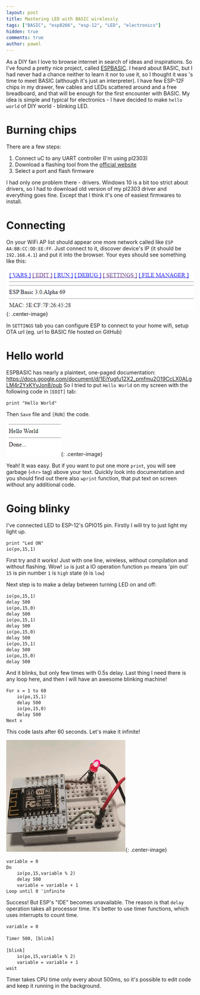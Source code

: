 ```yaml
---
layout: post
title: Mastering LED with BASIC wirelessly
tags: ["BASIC", "esp8266", "esp-12", "LED", "electronics"]
hidden: true
comments: true
author: pawel
---
```


As a DIY fan I love to browse internet in search of ideas and inspirations. So I've found a pretty nice project, called [ESPBASIC](https://www.esp8266basic.com/). I heard about BASIC, but I had  never had a chance neither to learn it nor to use it, so I thought it was 's time to meet BASIC (although it's just an interpreter). I have few ESP-12F chips in my drawer, few cables and LEDs scattered around and a free breadboard, and that will be enough for the first encounter with BASIC. My idea is simple and typical for electronics - I have decided to make `hello world` of DIY world - blinking LED.

# Burning chips

There are a few steps:
1. Connect uC to any UART controller (I'm using pl2303)
2. Download a flashing tool from the [official website](https://www.esp8266basic.com/download.html)
3. Select a port and flash firmware

I had only one problem there - drivers. Windows 10 is a bit too strict about drivers, so I had to download old version of my pl2303 driver and everything goes fine. Except that I think it's one of easiest firmwares to install.

# Connecting

On your WiFi AP list should appear one more network called like `ESP AA:BB:CC:DD:EE:FF`. Just connect to it, discover device's IP (it should be `192.168.4.1`) and put it into the browser.
Your eyes should see something like this:

![Screen 1](/images/mastering-led-with-basic-wirelessly/screen1.png){: .center-image}

In `SETTINGS` tab you can configure ESP to connect to your home wifi, setup OTA url (eg. url to BASIC file hosted on GitHub)

# Hello world

ESPBASIC has nearly a plaintext, one-paged documentation:
https://docs.google.com/document/d/1EiYugfu12X2_pmfmu2O19CcLX0ALgLM4r2YxKYyJon8/pub
So I tried to put `Hello World` on my screen with the following code in `[EDIT]` tab:

```
print "Hello World"
```

Then `Save` file and `[RUN]` the code.

![Screen 2](/images/mastering-led-with-basic-wirelessly/screen2.png){: .center-image}

Yeah! It was easy. But if you want to put one more `print`, you will see garbage (`<hr>` tag) above your text. Quickly look into documentation and you should find out there also `wprint` function, that put text on screen without any additional code.

# Going blinky

I've connected LED to ESP-12's GPIO15 pin. Firstly I will try to just light my light up.

```
print "Led ON"
io(po,15,1)
```

First try and it works! Just with one line, wireless, without compilation and without flashing. Wow!
`io` is just a IO operation function
`po` means 'pin out'
`15` is pin number
`1` is `high` state (`0` is `low`)

Next step is to make a delay between turning LED on and off:

```
io(po,15,1)
delay 500
io(po,15,0)
delay 500
io(po,15,1)
delay 500
io(po,15,0)
delay 500
io(po,15,1)
delay 500
io(po,15,0)
delay 500
```

And it blinks, but only few times with 0.5s delay. Last thing I need there is any loop here, and then I will have an awesome blinking machine!

```
For x = 1 to 60
    io(po,15,1)
    delay 500
    io(po,15,0)
    delay 500
Next x
```

This code lasts after 60 seconds. Let's make it infinite!

![Blinky](/images/mastering-led-with-basic-wirelessly/blink.gif){: .center-image}

```
variable = 0
Do
    io(po,15,variable % 2)
    delay 500
    variable = variable + 1
Loop until 0 'infinite
```

Success! But ESP's "IDE" becomes unavailable. The reason is that `delay` operation takes all processor time.
It's better to use timer functions, which uses interrupts to count time.

```
variable = 0

Timer 500, [blink]

[blink]
    io(po,15,variable % 2)
    variable = variable + 1
wait
```

Timer takes CPU time only every about 500ms, so it's possible to edit code and keep it running in the background.

